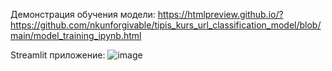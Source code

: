 Демонстрация обучения модели:
https://htmlpreview.github.io/?https://github.com/nkunforgivable/tipis_kurs_url_classification_model/blob/main/model_training_ipynb.html

Streamlit приложение:
![image](https://github.com/user-attachments/assets/53211e83-0830-4ea8-9469-2961d6970c06)
